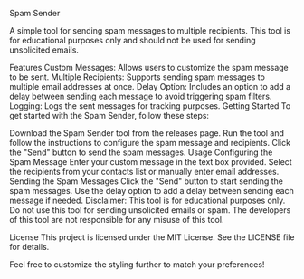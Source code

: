 


Spam Sender

A simple tool for sending spam messages to multiple recipients. This tool is for educational purposes only and should not be used for sending unsolicited emails.

Features
Custom Messages: Allows users to customize the spam message to be sent.
Multiple Recipients: Supports sending spam messages to multiple email addresses at once.
Delay Option: Includes an option to add a delay between sending each message to avoid triggering spam filters.
Logging: Logs the sent messages for tracking purposes.
Getting Started
To get started with the Spam Sender, follow these steps:

Download the Spam Sender tool from the releases page.
Run the tool and follow the instructions to configure the spam message and recipients.
Click the "Send" button to send the spam messages.
Usage
Configuring the Spam Message
Enter your custom message in the text box provided.
Select the recipients from your contacts list or manually enter email addresses.
Sending the Spam Messages
Click the "Send" button to start sending the spam messages.
Use the delay option to add a delay between sending each message if needed.
Disclaimer:
This tool is for educational purposes only. Do not use this tool for sending unsolicited emails or spam. The developers of this tool are not responsible for any misuse of this tool.

License
This project is licensed under the MIT License. See the LICENSE file for details.

Feel free to customize the styling further to match your preferences!





